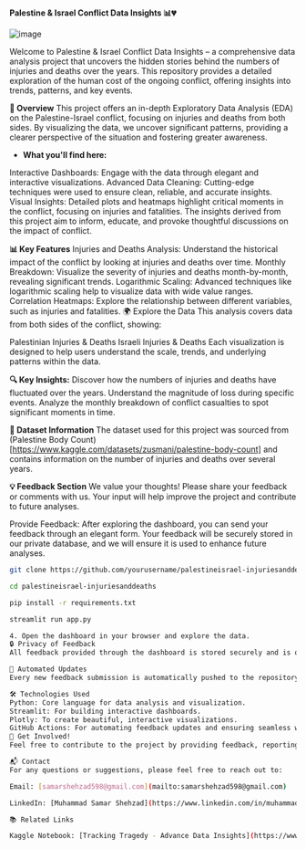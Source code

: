 **Palestine & Israel Conflict Data Insights 📊💔**

![image](https://github.com/user-attachments/assets/d58a9ee0-cfb2-4ca7-8eaf-27260271dde1)


Welcome to Palestine & Israel Conflict Data Insights – a comprehensive data analysis project that uncovers the hidden stories behind the numbers of injuries and deaths over the years. This repository provides a detailed exploration of the human cost of the ongoing conflict, offering insights into trends, patterns, and key events.

**🚀 Overview**
This project offers an in-depth Exploratory Data Analysis (EDA) on the Palestine-Israel conflict, focusing on injuries and deaths from both sides. By visualizing the data, we uncover significant patterns, providing a clearer perspective of the situation and fostering greater awareness.

- **What you'll find here:**

Interactive Dashboards: Engage with the data through elegant and interactive visualizations.
Advanced Data Cleaning: Cutting-edge techniques were used to ensure clean, reliable, and accurate insights.
Visual Insights: Detailed plots and heatmaps highlight critical moments in the conflict, focusing on injuries and fatalities.
The insights derived from this project aim to inform, educate, and provoke thoughtful discussions on the impact of conflict.

**📊 Key Features**
Injuries and Deaths Analysis: Understand the historical impact of the conflict by looking at injuries and deaths over time.
Monthly Breakdown: Visualize the severity of injuries and deaths month-by-month, revealing significant trends.
Logarithmic Scaling: Advanced techniques like logarithmic scaling help to visualize data with wide value ranges.
Correlation Heatmaps: Explore the relationship between different variables, such as injuries and fatalities.
🌍 Explore the Data
This analysis covers data from both sides of the conflict, showing:

Palestinian Injuries & Deaths
Israeli Injuries & Deaths
Each visualization is designed to help users understand the scale, trends, and underlying patterns within the data.

**🔍 Key Insights:**
Discover how the numbers of injuries and deaths have fluctuated over the years.
Understand the magnitude of loss during specific events.
Analyze the monthly breakdown of conflict casualties to spot significant moments in time.

**📑 Dataset Information**
The dataset used for this project was sourced from (Palestine Body Count)[https://www.kaggle.com/datasets/zusmani/palestine-body-count] and contains information on the number of injuries and deaths over several years.

**💡 Feedback Section**
We value your thoughts! Please share your feedback or comments with us. Your input will help improve the project and contribute to future analyses.

Provide Feedback: After exploring the dashboard, you can send your feedback through an elegant form. Your feedback will be securely stored in our private database, and we will ensure it is used to enhance future analyses.


```bash
git clone https://github.com/yourusername/palestineisrael-injuriesanddeaths.git

cd palestineisrael-injuriesanddeaths

pip install -r requirements.txt

streamlit run app.py

4. Open the dashboard in your browser and explore the data.
🔒 Privacy of Feedback
All feedback provided through the dashboard is stored securely and is only accessible by authorized individuals. We ensure your input remains confidential and private.

🤖 Automated Updates
Every new feedback submission is automatically pushed to the repository, ensuring that the data stays updated and accessible to all collaborators.

🛠️ Technologies Used
Python: Core language for data analysis and visualization.
Streamlit: For building interactive dashboards.
Plotly: To create beautiful, interactive visualizations.
GitHub Actions: For automating feedback updates and ensuring seamless workflow.
📢 Get Involved!
Feel free to contribute to the project by providing feedback, reporting issues, or suggesting improvements. We welcome collaboration and appreciate any help in making this project more impactful.

📬 Contact
For any questions or suggestions, please feel free to reach out to:

Email: [samarshehzad598@gmail.com](mailto:samarshehzad598@gmail.com)  

LinkedIn: [Muhammad Samar Shehzad](https://www.linkedin.com/in/muhammadsamarshehzad/)  

📚 Related Links  

Kaggle Notebook: [Tracking Tragedy - Advance Data Insights](https://www.kaggle.com/code/muhammadsamarshehzad/tracking-tragedy-advance-data-insights-conflict)
